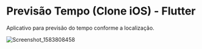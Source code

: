 # Previsão Tempo  (Clone iOS) - Flutter
 Aplicativo para previsão do tempo conforme a localização.
 
 
 ![Screenshot_1583808458](https://user-images.githubusercontent.com/8354309/76721051-7140b500-671d-11ea-9d80-9412c478a240.png)
